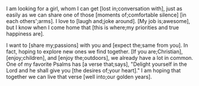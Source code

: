 I am looking for a girl, whom I can get [lost in;conversation with], just as easily as we can share one of those [moments of;comfortable silence] [in each others';arms]. I love to [laugh and;joke around]. [My job is;awesome], but I know when I come home that [this is where;my priorities and true happiness are].

I want to [share my;passions] with you and [expect the;same from you]. In fact, hoping to explore new ones we find together. [If you are;Christian], [enjoy;children], and [enjoy the;outdoors], we already have a lot in common. One of my favorite Psalms has [a verse that;says], "Delight yourself in the Lord and he shall give you [the desires of;your heart]." I am hoping that together we can live that verse [well into;our golden years].